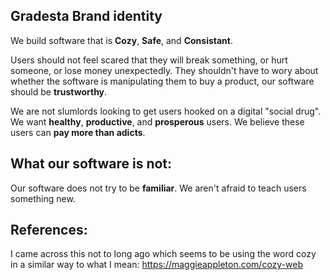 Gradesta Brand identity
-----------------------

We build software that is **Cozy**, **Safe**, and **Consistant**.

Users should not feel scared that they will break something, or hurt someone, or lose money unexpectedly. They shouldn't have to wory about whether the software is manipulating them to buy a product, our software should be **trustworthy**.

We are not slumlords looking to get users hooked on a digital "social drug". We want **healthy**, **productive**, and **prosperous** users. We believe these users can **pay more than adicts**. 

What our software is not:
--------------------------

Our software does not try to be **familiar**. We aren't afraid to teach users something new.

References:
-----------

I came across this not to long ago which seems to be using the word cozy in a similar way to what I mean: https://maggieappleton.com/cozy-web
